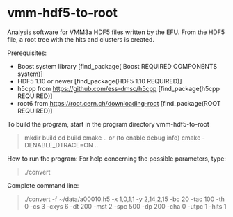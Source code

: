 # vmm-hdf5-to-root
Analysis software for VMM3a HDF5 files written by the EFU. From the HDF5 file, a root tree with the hits and clusters is created.


Prerequisites:
- Boost system library [find_package( Boost REQUIRED COMPONENTS system)]
- HDF5 1.10 or newer [find_package(HDF5 1.10 REQUIRED)]
- h5cpp from https://github.com/ess-dmsc/h5cpp [find_package(h5cpp REQUIRED)]
- root6 from https://root.cern.ch/downloading-root [find_package(ROOT REQUIRED)]

To build the program, start in the program directory vmm-hdf5-to-root
> mkdir build
> cd build
> cmake .. or (to enable debug info) cmake -DENABLE_DTRACE=ON ..

How to run the program:
For help concerning the possible parameters, type:
> ./convert 

Complete command line:
> ./convert -f ~/data/a00010.h5 -x 1,0,1,1 -y 2,14,2,15 -bc 20 -tac 100 -th 0 -cs 3 -cxys 6 -dt 200 -mst 2 -spc 500 -dp 200 -cha 0 -utpc 1 -hits 1 

